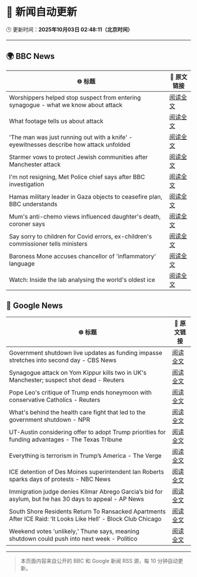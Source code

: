 # 🧠 新闻自动更新

🕒 更新时间：**2025年10月03日 02:48:11（北京时间）**

---

## 🌍 BBC News

| 🌐 标题 | 🔗 原文链接 |
|--------|-------------|
| Worshippers helped stop suspect from entering synagogue - what we know about attack | [阅读全文](https://www.bbc.com/news/articles/cd63p1djgd7o?at_medium=RSS&at_campaign=rss) |
| What footage tells us about attack | [阅读全文](https://www.bbc.com/news/videos/cy4jegwzedxo?at_medium=RSS&at_campaign=rss) |
| 'The man was just running out with a knife' - eyewitnesses describe how attack unfolded | [阅读全文](https://www.bbc.com/news/articles/cn0rp05ykx7o?at_medium=RSS&at_campaign=rss) |
| Starmer vows to protect Jewish communities after Manchester attack | [阅读全文](https://www.bbc.com/news/articles/czrpxgk6x68o?at_medium=RSS&at_campaign=rss) |
| I'm not resigning, Met Police chief says after BBC investigation | [阅读全文](https://www.bbc.com/news/articles/c7017p581lro?at_medium=RSS&at_campaign=rss) |
| Hamas military leader in Gaza objects to ceasefire plan, BBC understands | [阅读全文](https://www.bbc.com/news/articles/c708v2q5r09o?at_medium=RSS&at_campaign=rss) |
| Mum's anti-chemo views influenced daughter's death, coroner says | [阅读全文](https://www.bbc.com/news/articles/c77dmp3jjepo?at_medium=RSS&at_campaign=rss) |
| Say sorry to children for Covid errors, ex-children's commissioner tells ministers | [阅读全文](https://www.bbc.com/news/articles/c05928mlz56o?at_medium=RSS&at_campaign=rss) |
| Baroness Mone accuses chancellor of 'inflammatory' language | [阅读全文](https://www.bbc.com/news/articles/cd9y5nkxpzlo?at_medium=RSS&at_campaign=rss) |
| Watch: Inside the lab analysing the world's oldest ice | [阅读全文](https://www.bbc.com/news/videos/cgl1pl8699ko?at_medium=RSS&at_campaign=rss) |

## 📰 Google News

| 🌐 标题 | 🔗 原文链接 |
|--------|-------------|
| Government shutdown live updates as funding impasse stretches into second day - CBS News | [阅读全文](https://news.google.com/rss/articles/CBMikwFBVV95cUxPcjBEUUhfbU1zWHFDS2F3UWpFQkt1eE9fSmZSdk5leVNPMFlqMXNqd0tmR2hmODV2TDJ3YXpmTDVucnlwZzFVcTNLd1FXQU4xZzBDNnQwYlVPYUVWNEYwWjdkQ0Z1SG1EcHdQYnE5Wl9kZjFQZTVGQ01MSUR0RG9HcUt4dXJhWmRpVC00SnB4UnJ5RHPSAZgBQVVfeXFMT2RFV2NianpaTXNrZnh1SWZTdUswVmlPSGxJbGVIc3RtUS01eENZVG9wTUZrZWdvTm9YM2h3M1JIYUF5a1g3bWpEcVlQcU9XRnZqa1FXQ3VzZFJQMTBldUVOZEdaV21NNlFRVmNfS1R3RzgtVjFNQ1BFalNPSlVKbHlNd1RGX2lRV1hGbU5yS2RDM0hlMG9kNzc?oc=5) |
| Synagogue attack on Yom Kippur kills two in UK's Manchester; suspect shot dead - Reuters | [阅读全文](https://news.google.com/rss/articles/CBMiogFBVV95cUxNZjZ1XzZnS3JBUHNsOFZfdVV3MHYyRlpNWjRBMlFOWXVFRk1vOFZnNEM1N2tyYmpselhYcDNieXU1Z1EtRHlPSkNMSGFWbFUxdzdBY2tMWkVDZUw4b1liQWJ4endsUjViOHlqZmVMLXRGclZnT2ZaUVpXaExzVXFpeHBfXzg2Q3VFSWQ5TW1OUzNwNVE3Q1dmNU12b2c2QnVkdnc?oc=5) |
| Pope Leo's critique of Trump ends honeymoon with conservative Catholics - Reuters | [阅读全文](https://news.google.com/rss/articles/CBMirgFBVV95cUxPb3V1LXRCRVF3eWJLZnFxVzFUWjRmTzZ3RndqV0UtTzg4ZXV2YTIza2RHQVZ2S0U4cVRlZzZXMG5mWmtZekhpRnNqS2ZzOVFnclQzVEp3Q2ZJMDRmZVNNek00RlBOdUQzUGNQcmFaWnVHaElWSzFHMmROZG1IYjhOLWNkYXU2NF9DYVJyaUhaZFdnQm9pekk0Mk1ScFFZRmJ3ZE5fbE5ZNXFHMnVETlE?oc=5) |
| What's behind the health care fight that led to the government shutdown - NPR | [阅读全文](https://news.google.com/rss/articles/CBMikAFBVV95cUxPRkh1Yy1hSWQ2SmRlM2lrdlRReFRaR3NzcU45Y1E5Y1NDcC1XZlp0a3F4bVMxQ05hdTRLZlYzSTlVdWg4cDRRc2lPckFsaEFlWFdpTTBJcUtobGtkUV9DLTJ5U1FjR3BvZk9lWUF5dW5PbWtiODNsdlBjOG9XRzRCcWNXVkRWQ0xEZ2k5UnBDNzA?oc=5) |
| UT-Austin considering offer to adopt Trump priorities for funding advantages - The Texas Tribune | [阅读全文](https://news.google.com/rss/articles/CBMimAFBVV95cUxPajdMM0NpVkQ3UWN2WFgwdjdEWTRHb2NxeG5qM0VZbmNxbG04U011d21yR2JVZVhDMHFUckQ3aWQ1RDUtTmszbDk4OUFtVUN1ZFpIUHZDcFNFU2t2Q3hJallpRTlpRXYtOGlyTjlpU2NhaGhFQlo0Q2w4WGZtQTRrTkVsSXJVaWM4cnZHOWdFSDNTS0hXd013eA?oc=5) |
| Everything is terrorism in Trump’s America - The Verge | [阅读全文](https://news.google.com/rss/articles/CBMieEFVX3lxTE55REFyU0RGTDlqQzdEdU5yNVJkNDFaZkR2Y3czaC1IQ1AyWVV4QWpjQk94c0NhWno3S2Jqc24wdjNYVnotbUpSbl84WUZ1SDZJd2JwQlAyTUsxQkJFUDRzRjduNE1RNm16ZnVlNDRRalhMcVA1SGJGVQ?oc=5) |
| ICE detention of Des Moines superintendent Ian Roberts sparks days of protests - NBC News | [阅读全文](https://news.google.com/rss/articles/CBMipgFBVV95cUxQa2JJQ05tNWNORlVmNTA3MzgzaUVRM1Bqc0FnM3VWeXBhTElIWlpPVjgzZ0tsOFRhOEl4YnQwZDJsQ2FacjJmSklmb21DRDkwQ3FHZ3A5YTZ2OTB0emw1eldWMTNXdm44cVBoTXc3MFpjdnpMRmJUamV4eDFuakJRUFY4dEc1ZXpRNVUyR2hLRHl4V0FfbWhPZVJTUjh2OFoxQ0pBUWxn0gFWQVVfeXFMTmdzeGNGbHV1ZWtoU1dJM2xhd3dEWmJCeTVSdEVlQVh0b25qREo0N0RPS0xpWWhrWnROUl90WEN3WndEOW8zX2lkOHJqUXZBYTBjcTNHVlE?oc=5) |
| Immigration judge denies Kilmar Abrego Garcia’s bid for asylum, but he has 30 days to appeal - AP News | [阅读全文](https://news.google.com/rss/articles/CBMinwFBVV95cUxNM08yZ3JQWC1ZT1BUMnlaMFNteDZRVi1lLW1lM3NNN3R2alhFVzVQZ2RBRVBpc3hjSTZaSjI2TFE1YVdlVUFaXzZEcWRtTHdyVkZjSE5iemllamhJQUM4ZnRDSUE2OVFLbUViTnpLUU5CaXl5T2lveFlUbDF2eVk5eElCa05WY1BMLTZ2WHpJN3V2Uk1yb05rWFpPSS1BeFU?oc=5) |
| South Shore Residents Return To Ransacked Apartments After ICE Raid: ‘It Looks Like Hell’ - Block Club Chicago | [阅读全文](https://news.google.com/rss/articles/CBMi2wFBVV95cUxPVUxRcTh1OUNRQWJ6N3VhaUZtbXRqUUxERFY5OTZXVXBMREp0c05fNnVCWTYya3o1dnRKYVlxUHNYanZ3UlRlNzdiQmR1bjhsQVRVTDh2ZVRfNWR3ZHJiQVFuREFrQlVQdkZmeGh3bjBBNkd6X1U1Wnk1V2haLW9VOXNrb3FiNm1SZ3Vvd1RvNGdWaS1objVfSWRDWU5DV3BYT3VOOXpULU9scnlyaVdKWWdIMDFiZmNyWnpQazM5dnFxVHB5UFVjQTFaMjR5SnJ2VzQyOUJwcEdJOXM?oc=5) |
| Weekend votes ‘unlikely,’ Thune says, meaning shutdown could push into next week - Politico | [阅读全文](https://news.google.com/rss/articles/CBMinAFBVV95cUxOZXZqZFlZSjNPZ2dvakZRb1lqYXMyVFdtdEFLRUNpWnVRUUZoOFhDbDFoa21HXzNkUU9vbnZQc3BaU0VGTlBGakQ1SXpNakN2U1BrNk0wRE9fYW9qdmVIWnZBZW5tYXJ6NVdaUTdjMUFfcy1aTDR6ZjY1dUVldVNOMWJkbkRpVkFtaVFvTjJ4RzhScno1YlZ4Y08zbG4?oc=5) |

---
> 本页面内容来自公开的 BBC 和 Google 新闻 RSS 源，每 10 分钟自动更新。
